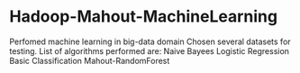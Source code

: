 # Hadoop-Mahout-MachineLearning
Perfomed machine learning in big-data domain
Chosen several datasets for testing.
List of algorithms performed are:
         Naive Bayees
         Logistic Regression
         Basic Classification
         Mahout-RandomForest
       
